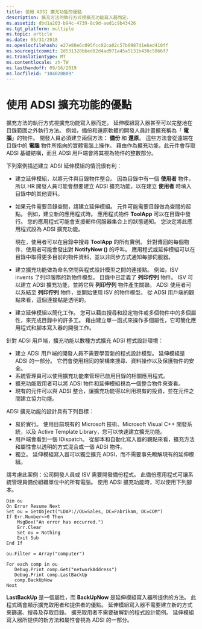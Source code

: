 ```yaml
---
title: 使用 ADSI 擴充功能的優點
description: 擴充方法的執行方式視擴充功能寫入器而定。
ms.assetid: dbd1a203-b94c-4739-8c9d-aed1c9b43426
ms.tgt_platform: multiple
ms.topic: article
ms.date: 05/31/2018
ms.openlocfilehash: e27e80e6c095fcc02ca02c57b0987d1e6ed410ff
ms.sourcegitcommit: 2d531328b6ed82d4ad971a45a5131b430c5866f7
ms.translationtype: MT
ms.contentlocale: zh-TW
ms.lasthandoff: 09/16/2019
ms.locfileid: "104020809"
---
```

# <a name="benefits-of-using-adsi-extensions"></a>使用 ADSI 擴充功能的優點

擴充方法的執行方式視擴充功能寫入器而定。 延伸模組寫入器甚至可以完整地在目錄範圍之外執行方法。 例如，備份和還原軟體的開發人員計畫擴充稱為「 **電腦**」的物件。 開發人員必須建立兩個方法： **備份** 和 **還原**。 這些方法會從遠端在目錄中的 **電腦** 物件所指向的實體電腦上操作。 藉由作為擴充功能，此元件會存取 ADSI 基礎結構，而且 ADSI 用戶端會將其視為物件的整數部分。

下列案例描述建立 ADSI 延伸模組的情況很有利：

-   建立延伸模組，以將元件與目錄物件整合。 因為目錄中有一個 **使用者** 物件，所以 HR 開發人員可能會想要建立 ADSI 擴充功能，以在建立 **使用者** 時填入目錄中的其他資料。
-   如果元件需要目錄查閱，請建立延伸模組。 元件可能需要目錄做為查閱的起點。 例如，建立新的應用程式時。 應用程式物件 **ToolApp** 可以在目錄中發行。 您的應用程式可能會支援郵件伺服器集合上的狀態通知。 您決定將此應用程式設為 ADSI 擴充功能。

    現在，使用者可以在目錄中搜尋 **ToolApp** 的所有實例。 針對傳回的每個物件，使用者可能會發出對 **NotifyNow ()** 的呼叫。 應用程式或延伸模組可以在目錄中取得更多目前的物件資料，並以非同步方式通知每部伺服器。

-   建立擴充功能做為命名空間與程式設計模型之間的連接點。 例如，ISV invents 了列印服務的新物件模型。 目錄中已定義了 **列印佇列** 物件。 ISV 可以建立 ADSI 擴充功能，並將它與 **列印佇列** 物件產生關聯。 ADSI 使用者可以系結至 **列印佇列** 物件，並開始使用 ISV 的物件模型。 從 ADSI 用戶端的觀點來看，這個連接點是透明的。
-   建立延伸模組以簡化工作。 您可以藉由搜尋和設定物件或多個物件中的多個屬性，來完成目錄中的許多工。 藉由建立單一函式來操作多個屬性，它可簡化應用程式和腳本寫入器的開發工作。

針對 ADSI 用戶端，擴充功能以數種方式擴充 ADSI 程式設計環境：

-   建立 ADSI 用戶端的開發人員不需要學習新的程式設計模型。 延伸模組是 ADSI 的一部分。 它們會使用相同的架構來搜尋、資料操作以及保護物件的安全。
-   系統管理員可以使用擴充功能來管理已啟用目錄的相關應用程式。
-   擴充功能取用者可以將 ADSI 物件和延伸模組視為一個整合物件來查看。
-   現有的元件可以與 ADSI 整合，讓擴充功能得以利用現有的投資，並在元件之間建立協力功能。

ADSI 擴充功能的設計具有下列目標：

-   易於實行。 使用目前現有的 Microsoft 技術、Microsoft Visual C++ 開發系統，以及 Active Template Library，您可以快速建立擴充功能。
-   用戶端會看到一個 IDispatch。 從腳本和自動化寫入器的觀點來看，擴充方法和屬性會以透明的方式混合成一個 ADSI 物件。
-   獨立。 延伸模組寫入器可以獨立擴充 ADSI，而不需要事先瞭解現有的延伸模組。

請考慮此案例：公司開發人員或 ISV 需要開發備份程式。 此備份應用程式可讓系統管理員備份組織單位中的所有電腦。 使用 ADSI 擴充功能時，可以使用下列腳本。


```VB
Dim ou
On Error Resume Next
Set ou = GetObject("LDAP://OU=Sales, DC=Fabrikam, DC=COM")
If Err.Number<>0 Then
    MsgBox("An error has occurred.")
    Err.Clear
    Set ou = Nothing
    Exit Sub
End If

ou.Filter = Array("computer")

For each comp in ou
   Debug.Print comp.Get("networkAddress")
   Debug.Print comp.LastBackUp
   comp.BackUpNow
Next
```



**LastBackUp** 是一個屬性，而 **BackUpNow** 是延伸模組寫入器所提供的方法。 此程式碼會顯示擴充取用者和提供者的優點。 延伸模組寫入器不需要建立新的方式來篩選、搜尋及存取目錄。 擴充取用者不需要破解新的程式設計範例。 延伸模組寫入器所提供的新方法和屬性會視為 ADSI 的一部分。

 

 




